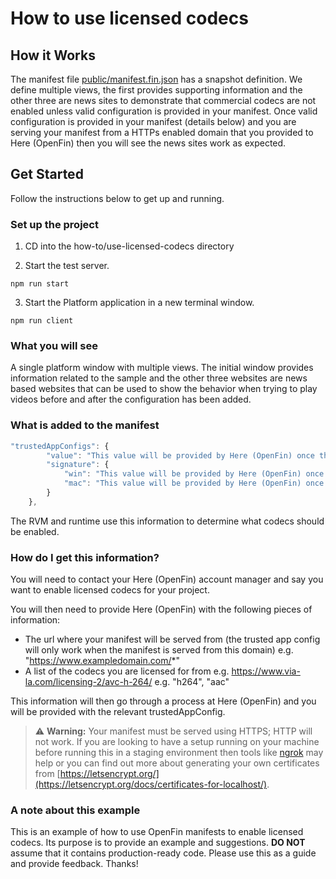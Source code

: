 # How to use licensed codecs

## How it Works

The manifest file [public/manifest.fin.json](public/manifest.fin.json) has a snapshot definition. We define multiple views, the first provides supporting information and the other three are news sites to demonstrate that commercial codecs are not enabled unless valid configuration is provided in your manifest. Once valid configuration is provided in your manifest (details below) and you are serving your manifest from a HTTPs enabled domain that you provided to Here (OpenFin) then you will see the news sites work as expected.

## Get Started

Follow the instructions below to get up and running.

### Set up the project

1. CD into the how-to/use-licensed-codecs directory

2. Start the test server.

```shell
npm run start
```

3. Start the Platform application in a new terminal window.

```shell
npm run client
```

### What you will see

A single platform window with multiple views. The initial window provides information related to the sample and the other three websites are news based websites that can be used to show the behavior when trying to play videos before and after the configuration has been added.

### What is added to the manifest

```javascript
"trustedAppConfigs": {
        "value": "This value will be provided by Here (OpenFin) once the relevant information has been provided.",
        "signature": {
            "win": "This value will be provided by Here (OpenFin) once the relevant information has been provided.",
            "mac": "This value will be provided by Here (OpenFin) once the relevant information has been provided."
        }
    },
```

The RVM and runtime use this information to determine what codecs should be enabled.

### How do I get this information?

You will need to contact your Here (OpenFin) account manager and say you want to enable licensed codecs for your project.

You will then need to provide Here (OpenFin) with the following pieces of information:

- The url where your manifest will be served from (the trusted app config will only work when the manifest is served from this domain) e.g. "<https://www.exampledomain.com/>\*"
- A list of the codecs you are licensed for from e.g. <https://www.via-la.com/licensing-2/avc-h-264/> e.g. "h264", "aac"

This information will then go through a process at Here (OpenFin) and you will be provided with the relevant trustedAppConfig.

> ⚠️ **Warning:** Your manifest must be served using HTTPS; HTTP will not work. If you are looking to have a setup running on your machine before running this in a staging environment then tools like [ngrok](https://ngrok.com/) may help or you can find out more about generating your own certificates from [https://letsencrypt.org/](https://letsencrypt.org/docs/certificates-for-localhost/).

### A note about this example

This is an example of how to use OpenFin manifests to enable licensed codecs. Its purpose is to provide an example and suggestions. **DO NOT** assume that it contains production-ready code. Please use this as a guide and provide feedback. Thanks!
